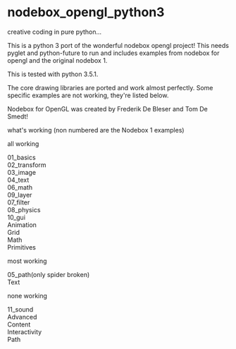 # nodebox_opengl_python3

creative coding in pure python... 

This is a python 3 port of the wonderful nodebox opengl project! This needs pyglet and python-future to run and includes examples from nodebox for opengl and the original nodebox 1.

This is tested with python 3.5.1.

The core drawing libraries are ported and work almost perfectly. Some specific examples are not working, they're listed below.

Nodebox for OpenGL was created by Frederik De Bleser and Tom De Smedt!

what's working (non numbered are the Nodebox 1 examples)

all working

01_basics  
02_transform  
03_image  
04_text  
06_math  
09_layer  
07_filter  
08_physics  
10_gui  
Animation  
Grid  
Math  
Primitives  

most working

05_path(only spider broken)  
Text  

none working

11_sound  
Advanced  
Content  
Interactivity  
Path  